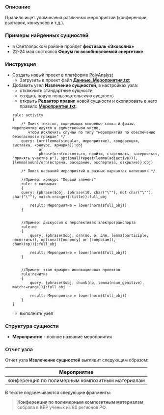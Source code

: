 ### Описание
Правило ищет упоминания различных мероприятий (конференций, выставок, конкурсов и т.д.).

### Примеры найденных сущностей
* в Светлоярском районе пройдет **фестиваль «Эковолна»**
* 22-24 мая состоялся **Форум по возобновляемой энергетике**

### Инструкция
* Создать новый проект в платформе [PolyAnalyst](https://www.megaputer.ru/produkti/)
    * Загрузить в проект файл [**Данные_Мероприятия.txt**](Данные_Мероприятия.txt)
* Добавить узел **Извлечение сущностей**, в настройках узла:
	 * отключить стандартные сущности
	 * создать новую пользовательскую сущность
	 * открыть **Редактор правил** новой сущности и скопировать в него правило [**Мероприятия.txt**](Мероприятия.txt):
	```
    rule: activity 
    {	
    	/* Поиск текстов, содержащих ключевые слова и фразы. Мероприятие ищутся в единственном числе, 
    	   чтобы исключить случаи по типу "мероприятия по обеспечению безопасности граждан" */
    	query: {orn(lemma(singular, мероприятие), конференция, выставка, конкурс, ярмарка)}:obj
    			or
    			phrase(orn(состояться, пройти, стартовать, завершиться, "принять участие в"), optional(repeat(lemma(adjective))), {lemma(noun)/orn(встреча, заседание, экспертиза, открытие)}:obj)
    		
    	/* Поиск названий мероприятий в разных вариантах написания */
    	
    	//Пример: конкурс "Первый элемент"
    	rule: в кавычках
    	{
		query: {phrase($obj, {phrase(10, char("\""), not char("\""), char("\""), match:=range)}:title)}:full_obj
		
    		result: Мероприятие = lower(norm($full_obj))
    	}
    	
    
    	//Пример: дискуссия о перспективах электротранспорта
    	rule:по
    	{
    		query: {phrase($obj, orn(по, о, для, lemma(participle, посвятить)), optional([вопросу] or [вопросам]), chunk(np))}:full_obj
    		
    		result: Мероприятие = lower(norm($full_obj))
    	}
    	
    	
    	//Пример: этап ярмарки инновационных проектов
    	rule:генитив
    	{
    		query: {phrase($obj, chunk(np, lemma(noun_genitive), match:=range))}:full_obj
    		
    		result: Мероприятие = lower(norm($full_obj))
    	}
    }
	```
	 * выполнить узел

### Структура сущности
* **Мероприятие** - полное название мероприятия

### Отчет узла
Отчет узла **Извлечение сущностей** выглядит следующим образом:

| Мероприятие | 
| ------ | 
| конференция по полимерным композитным материалам  |

В тексте подсвечиваются следующие фрагменты:
> **Конференция по полимерным композитным материалам** собрала в КБР ученых из 80 регионов РФ.